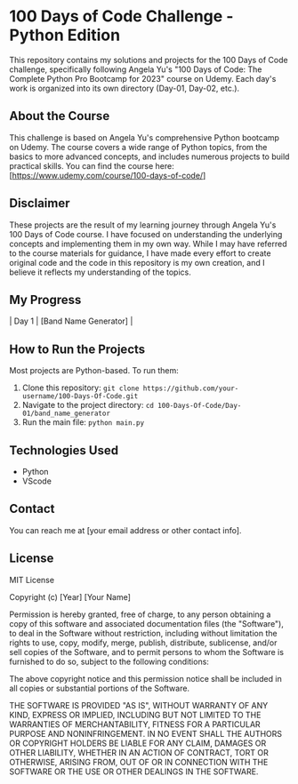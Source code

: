 # 100 Days of Code Challenge - Python Edition

This repository contains my solutions and projects for the 100 Days of Code challenge, specifically following Angela Yu's "100 Days of Code: The Complete Python Pro Bootcamp for 2023" course on Udemy. Each day's work is organized into its own directory (Day-01, Day-02, etc.).

## About the Course

This challenge is based on Angela Yu's comprehensive Python bootcamp on Udemy.  The course covers a wide range of Python topics, from the basics to more advanced concepts, and includes numerous projects to build practical skills.  You can find the course here: [https://www.udemy.com/course/100-days-of-code/]

## Disclaimer

These projects are the result of my learning journey through Angela Yu's 100 Days of Code course.  I have focused on understanding the underlying concepts and implementing them in my own way.  While I may have referred to the course materials for guidance, I have made every effort to create original code and the code in this repository is my own creation, and I believe it reflects my understanding of the topics.

## My Progress

| Day 1 | [Band Name Generator] | 

## How to Run the Projects

Most projects are Python-based. To run them:

1. Clone this repository: `git clone https://github.com/your-username/100-Days-Of-Code.git`
2. Navigate to the project directory: `cd 100-Days-Of-Code/Day-01/band_name_generator` 
3. Run the main file: `python main.py`
   
## Technologies Used

* Python
* VScode


## Contact

You can reach me at [your email address or other contact info].

## License

MIT License

Copyright (c) [Year] [Your Name]

Permission is hereby granted, free of charge, to any person obtaining a copy of this software and associated documentation files (the "Software"), to deal in the Software without restriction, including without limitation the rights to use, copy, modify, merge, publish, distribute, sublicense, and/or sell copies of the Software, and to permit persons to whom the Software is furnished to do so, subject to the following conditions:

The above copyright notice and this permission notice shall be included in all copies or substantial portions of the Software.

THE SOFTWARE IS PROVIDED "AS IS", WITHOUT WARRANTY OF ANY KIND, EXPRESS OR IMPLIED, INCLUDING BUT NOT LIMITED TO THE WARRANTIES OF MERCHANTABILITY, FITNESS FOR A PARTICULAR PURPOSE AND NONINFRINGEMENT. IN NO EVENT SHALL THE AUTHORS OR COPYRIGHT HOLDERS BE LIABLE FOR ANY CLAIM, DAMAGES OR OTHER LIABILITY, WHETHER IN AN ACTION OF CONTRACT, TORT OR OTHERWISE, ARISING FROM, OUT OF OR IN CONNECTION WITH THE SOFTWARE OR THE USE OR OTHER DEALINGS IN THE SOFTWARE.
